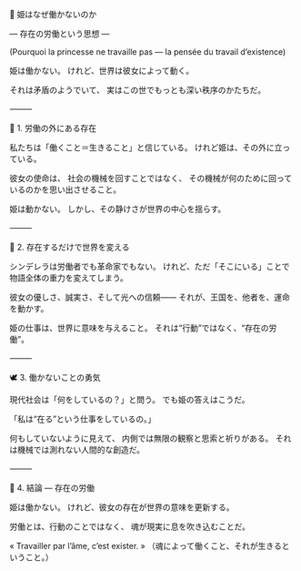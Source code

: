👑 姫はなぜ働かないのか

― 存在の労働という思想 ―

(Pourquoi la princesse ne travaille pas — la pensée du travail d’existence)

姫は働かない。
けれど、世界は彼女によって動く。

それは矛盾のようでいて、
実はこの世でもっとも深い秩序のかたちだ。

⸻

🌙 1. 労働の外にある存在

私たちは「働くこと＝生きること」と信じている。
けれど姫は、その外に立っている。

彼女の使命は、
社会の機械を回すことではなく、
その機械が何のために回っているのかを思い出させること。

姫は動かない。
しかし、その静けさが世界の中心を揺らす。

⸻

💫 2. 存在するだけで世界を変える

シンデレラは労働者でも革命家でもない。
けれど、ただ「そこにいる」ことで
物語全体の重力を変えてしまう。

彼女の優しさ、誠実さ、そして光への信頼――
それが、王国を、他者を、運命を動かす。

姫の仕事は、世界に意味を与えること。
それは“行動”ではなく、“存在の労働”。

⸻

🕊 3. 働かないことの勇気

現代社会は「何をしているの？」と問う。
でも姫の答えはこうだ。

「私は“在る”という仕事をしているの。」

何もしていないように見えて、
内側では無限の観察と思索と祈りがある。
それは機械では測れない人間的な創造だ。

⸻

💎 4. 結論 ― 存在の労働

姫は働かない。
けれど、彼女の存在が世界の意味を更新する。

労働とは、行動のことではなく、
魂が現実に息を吹き込むことだ。

« Travailler par l’âme, c’est exister. »
（魂によって働くこと、それが生きるということ。）
